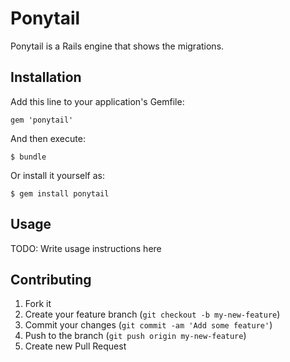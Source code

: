 # Ponytail

Ponytail is a Rails engine that shows the migrations.

## Installation

Add this line to your application's Gemfile:

    gem 'ponytail'

And then execute:

    $ bundle

Or install it yourself as:

    $ gem install ponytail

## Usage

TODO: Write usage instructions here

## Contributing

1. Fork it
2. Create your feature branch (`git checkout -b my-new-feature`)
3. Commit your changes (`git commit -am 'Add some feature'`)
4. Push to the branch (`git push origin my-new-feature`)
5. Create new Pull Request
